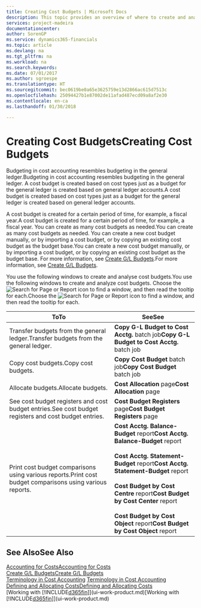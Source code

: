```yaml
---
title: Creating Cost Budgets | Microsoft Docs
description: This topic provides an overview of where to create and analyse cost budgets.
services: project-madeira
documentationcenter: 
author: SorenGP
ms.service: dynamics365-financials
ms.topic: article
ms.devlang: na
ms.tgt_pltfrm: na
ms.workload: na
ms.search.keywords: 
ms.date: 07/01/2017
ms.author: sgroespe
ms.translationtype: HT
ms.sourcegitcommit: bec0619be0a65e3625759e13d2866ac615d7513c
ms.openlocfilehash: 25094427b1e87002de11afad487ecd09a8af2e30
ms.contentlocale: en-ca
ms.lasthandoff: 01/30/2018

---
```

# <a name="creating-cost-budgets"></a><span data-ttu-id="fbac0-103">Creating Cost Budgets</span><span class="sxs-lookup"><span data-stu-id="fbac0-103">Creating Cost Budgets</span></span>
<span data-ttu-id="fbac0-104">Budgeting in cost accounting resembles budgeting in the general ledger.</span><span class="sxs-lookup"><span data-stu-id="fbac0-104">Budgeting in cost accounting resembles budgeting in the general ledger.</span></span> <span data-ttu-id="fbac0-105">A cost budget is created based on cost types just as a budget for the general ledger is created based on general ledger accounts.</span><span class="sxs-lookup"><span data-stu-id="fbac0-105">A cost budget is created based on cost types just as a budget for the general ledger is created based on general ledger accounts.</span></span>  

<span data-ttu-id="fbac0-106">A cost budget is created for a certain period of time, for example, a fiscal year.</span><span class="sxs-lookup"><span data-stu-id="fbac0-106">A cost budget is created for a certain period of time, for example, a fiscal year.</span></span> <span data-ttu-id="fbac0-107">You can create as many cost budgets as needed.</span><span class="sxs-lookup"><span data-stu-id="fbac0-107">You can create as many cost budgets as needed.</span></span> <span data-ttu-id="fbac0-108">You can create a new cost budget manually, or by importing a cost budget, or by copying an existing cost budget as the budget base.</span><span class="sxs-lookup"><span data-stu-id="fbac0-108">You can create a new cost budget manually, or by importing a cost budget, or by copying an existing cost budget as the budget base.</span></span> <span data-ttu-id="fbac0-109">For more information, see [Create G/L Budgets](finance-how-create-budgets.md).</span><span class="sxs-lookup"><span data-stu-id="fbac0-109">For more information, see [Create G/L Budgets](finance-how-create-budgets.md).</span></span>

<span data-ttu-id="fbac0-110">You use the following windows to create and analyse cost budgets.</span><span class="sxs-lookup"><span data-stu-id="fbac0-110">You use the following windows to create and analyze cost budgets.</span></span> <span data-ttu-id="fbac0-111">Choose the ![Search for Page or Report](media/ui-search/search_small.png "Search for Page or Report icon") icon to find a window, and then read the tooltip for each.</span><span class="sxs-lookup"><span data-stu-id="fbac0-111">Choose the ![Search for Page or Report](media/ui-search/search_small.png "Search for Page or Report icon") icon to find a window, and then read the tooltip for each.</span></span>

|<span data-ttu-id="fbac0-112">To</span><span class="sxs-lookup"><span data-stu-id="fbac0-112">To</span></span>|<span data-ttu-id="fbac0-113">See</span><span class="sxs-lookup"><span data-stu-id="fbac0-113">See</span></span>|  
|--------|---------|  
|<span data-ttu-id="fbac0-114">Transfer budgets from the general ledger.</span><span class="sxs-lookup"><span data-stu-id="fbac0-114">Transfer budgets from the general ledger.</span></span>|<span data-ttu-id="fbac0-115">**Copy G-L Budget to Cost Acctg.** batch job</span><span class="sxs-lookup"><span data-stu-id="fbac0-115">**Copy G-L Budget to Cost Acctg.** batch job</span></span>|  
|<span data-ttu-id="fbac0-116">Copy cost budgets.</span><span class="sxs-lookup"><span data-stu-id="fbac0-116">Copy cost budgets.</span></span>|<span data-ttu-id="fbac0-117">**Copy Cost Budget** batch job</span><span class="sxs-lookup"><span data-stu-id="fbac0-117">**Copy Cost Budget** batch job</span></span>|  
|<span data-ttu-id="fbac0-118">Allocate budgets.</span><span class="sxs-lookup"><span data-stu-id="fbac0-118">Allocate budgets.</span></span>|<span data-ttu-id="fbac0-119">**Cost Allocation** page</span><span class="sxs-lookup"><span data-stu-id="fbac0-119">**Cost Allocation** page</span></span>|  
|<span data-ttu-id="fbac0-120">See cost budget registers and cost budget entries.</span><span class="sxs-lookup"><span data-stu-id="fbac0-120">See cost budget registers and cost budget entries.</span></span>|<span data-ttu-id="fbac0-121">**Cost Budget Registers** page</span><span class="sxs-lookup"><span data-stu-id="fbac0-121">**Cost Budget Registers** page</span></span>|  
|<span data-ttu-id="fbac0-122">Print cost budget comparisons using various reports.</span><span class="sxs-lookup"><span data-stu-id="fbac0-122">Print cost budget comparisons using various reports.</span></span>|<span data-ttu-id="fbac0-123">**Cost Acctg. Balance-Budget** report</span><span class="sxs-lookup"><span data-stu-id="fbac0-123">**Cost Acctg. Balance-Budget** report</span></span><br /><br /> <span data-ttu-id="fbac0-124">**Cost Acctg. Statement-Budget** report</span><span class="sxs-lookup"><span data-stu-id="fbac0-124">**Cost Acctg. Statement-Budget** report</span></span><br /><br /> <span data-ttu-id="fbac0-125">**Cost Budget by Cost Centre** report</span><span class="sxs-lookup"><span data-stu-id="fbac0-125">**Cost Budget by Cost Center** report</span></span><br /><br /> <span data-ttu-id="fbac0-126">**Cost Budget by Cost Object** report</span><span class="sxs-lookup"><span data-stu-id="fbac0-126">**Cost Budget by Cost Object** report</span></span>|  

## <a name="see-also"></a><span data-ttu-id="fbac0-127">See Also</span><span class="sxs-lookup"><span data-stu-id="fbac0-127">See Also</span></span>  
[<span data-ttu-id="fbac0-128">Accounting for Costs</span><span class="sxs-lookup"><span data-stu-id="fbac0-128">Accounting for Costs</span></span>](finance-manage-cost-accounting.md)  
[<span data-ttu-id="fbac0-129">Create G/L Budgets</span><span class="sxs-lookup"><span data-stu-id="fbac0-129">Create G/L Budgets</span></span>](finance-how-create-budgets.md)  
<span data-ttu-id="fbac0-130">[Terminology in Cost Accounting](finance-terminology-in-cost-accounting.md) </span><span class="sxs-lookup"><span data-stu-id="fbac0-130">[Terminology in Cost Accounting](finance-terminology-in-cost-accounting.md) </span></span>  
[<span data-ttu-id="fbac0-131">Defining and Allocating Costs</span><span class="sxs-lookup"><span data-stu-id="fbac0-131">Defining and Allocating Costs</span></span>](finance-define-and-allocate-costs.md)  
<span data-ttu-id="fbac0-132">[Working with [!INCLUDE[d365fin](includes/d365fin_md.md)]](ui-work-product.md)</span><span class="sxs-lookup"><span data-stu-id="fbac0-132">[Working with [!INCLUDE[d365fin](includes/d365fin_md.md)]](ui-work-product.md)</span></span>

